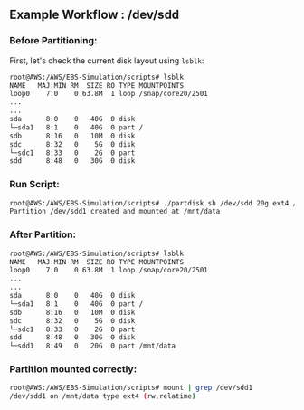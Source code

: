 ## Example Workflow : /dev/sdd

### Before Partitioning:

 First, let's check the current disk layout using `lsblk`:

 ```bash 
 root@AWS:/AWS/EBS-Simulation/scripts# lsblk
 NAME   MAJ:MIN RM  SIZE RO TYPE MOUNTPOINTS
 loop0    7:0    0 63.8M  1 loop /snap/core20/2501
 ...
 ...
 sda      8:0    0   40G  0 disk
 └─sda1   8:1    0   40G  0 part /
 sdb      8:16   0   10M  0 disk
 sdc      8:32   0    5G  0 disk
 └─sdc1   8:33   0    2G  0 part
 sdd      8:48   0   30G  0 disk
 ```

### Run Script:
 
 ``` bash 
 root@AWS:/AWS/EBS-Simulation/scripts# ./partdisk.sh /dev/sdd 20g ext4 /mnt/data
 Partition /dev/sdd1 created and mounted at /mnt/data
 ```

### After Partition:
 
 ```bash
 root@AWS:/AWS/EBS-Simulation/scripts# lsblk
 NAME   MAJ:MIN RM  SIZE RO TYPE MOUNTPOINTS
 loop0    7:0    0 63.8M  1 loop /snap/core20/2501
 ...
 ...
 sda      8:0    0   40G  0 disk
 └─sda1   8:1    0   40G  0 part /
 sdb      8:16   0   10M  0 disk
 sdc      8:32   0    5G  0 disk
 └─sdc1   8:33   0    2G  0 part
 sdd      8:48   0   30G  0 disk
 └─sdd1   8:49   0   20G  0 part /mnt/data
 ```

### Partition mounted correctly:
 
 ```bash 
 root@AWS:/AWS/EBS-Simulation/scripts# mount | grep /dev/sdd1
 /dev/sdd1 on /mnt/data type ext4 (rw,relatime)
 ```
